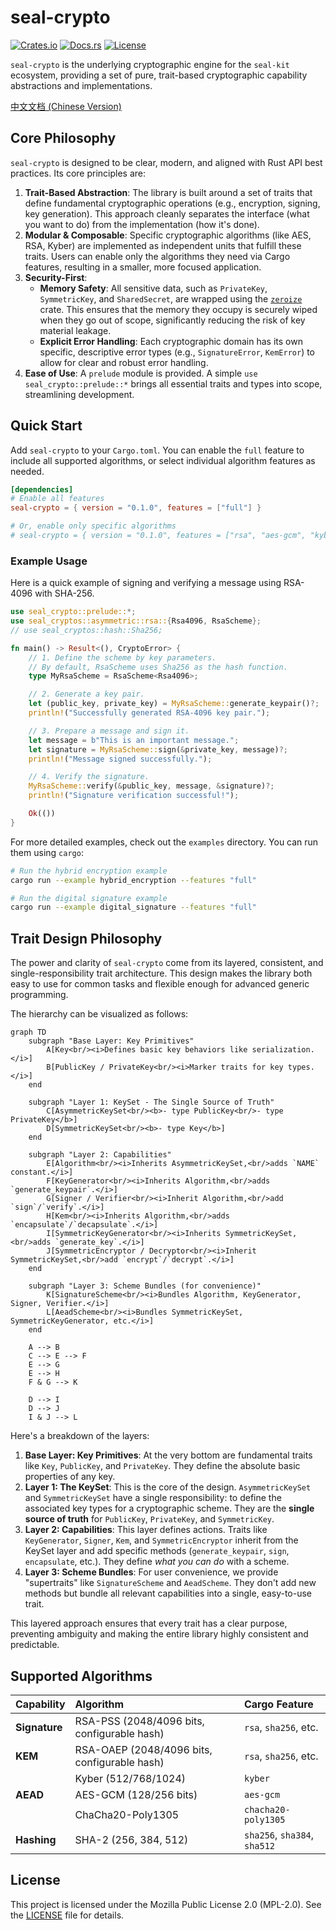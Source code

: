 # seal-crypto

[![Crates.io](https://img.shields.io/crates/v/seal-crypto.svg)](https://crates.io/crates/seal-crypto)
[![Docs.rs](https://docs.rs/seal-crypto/badge.svg)](https://docs.rs/seal-crypto)
[![License](https://img.shields.io/badge/license-MPL--2.0-blue.svg)](./LICENSE)

`seal-crypto` is the underlying cryptographic engine for the `seal-kit` ecosystem, providing a set of pure, trait-based cryptographic capability abstractions and implementations.

[中文文档 (Chinese Version)](README_CN.md)

## Core Philosophy

`seal-crypto` is designed to be clear, modern, and aligned with Rust API best practices. Its core principles are:

1.  **Trait-Based Abstraction**: The library is built around a set of traits that define fundamental cryptographic operations (e.g., encryption, signing, key generation). This approach cleanly separates the interface (what you want to do) from the implementation (how it's done).
2.  **Modular & Composable**: Specific cryptographic algorithms (like AES, RSA, Kyber) are implemented as independent units that fulfill these traits. Users can enable only the algorithms they need via Cargo features, resulting in a smaller, more focused application.
3.  **Security-First**:
    *   **Memory Safety**: All sensitive data, such as `PrivateKey`, `SymmetricKey`, and `SharedSecret`, are wrapped using the [`zeroize`](https://crates.io/crates/zeroize) crate. This ensures that the memory they occupy is securely wiped when they go out of scope, significantly reducing the risk of key material leakage.
    *   **Explicit Error Handling**: Each cryptographic domain has its own specific, descriptive error types (e.g., `SignatureError`, `KemError`) to allow for clear and robust error handling.
4.  **Ease of Use**: A `prelude` module is provided. A simple `use seal_crypto::prelude::*` brings all essential traits and types into scope, streamlining development.

## Quick Start

Add `seal-crypto` to your `Cargo.toml`. You can enable the `full` feature to include all supported algorithms, or select individual algorithm features as needed.

```toml
[dependencies]
# Enable all features
seal-crypto = { version = "0.1.0", features = ["full"] }

# Or, enable only specific algorithms
# seal-crypto = { version = "0.1.0", features = ["rsa", "aes-gcm", "kyber"] }
```

### Example Usage

Here is a quick example of signing and verifying a message using RSA-4096 with SHA-256.

```rust
use seal_crypto::prelude::*;
use seal_cryptos::asymmetric::rsa::{Rsa4096, RsaScheme};
// use seal_cryptos::hash::Sha256;

fn main() -> Result<(), CryptoError> {
    // 1. Define the scheme by key parameters.
    // By default, RsaScheme uses Sha256 as the hash function.
    type MyRsaScheme = RsaScheme<Rsa4096>;

    // 2. Generate a key pair.
    let (public_key, private_key) = MyRsaScheme::generate_keypair()?;
    println!("Successfully generated RSA-4096 key pair.");

    // 3. Prepare a message and sign it.
    let message = b"This is an important message.";
    let signature = MyRsaScheme::sign(&private_key, message)?;
    println!("Message signed successfully.");

    // 4. Verify the signature.
    MyRsaScheme::verify(&public_key, message, &signature)?;
    println!("Signature verification successful!");

    Ok(())
}
```

For more detailed examples, check out the `examples` directory. You can run them using `cargo`:

```sh
# Run the hybrid encryption example
cargo run --example hybrid_encryption --features "full"

# Run the digital signature example
cargo run --example digital_signature --features "full"
```

## Trait Design Philosophy

The power and clarity of `seal-crypto` come from its layered, consistent, and single-responsibility trait architecture. This design makes the library both easy to use for common tasks and flexible enough for advanced generic programming.

The hierarchy can be visualized as follows:

```mermaid
graph TD
    subgraph "Base Layer: Key Primitives"
        A[Key<br/><i>Defines basic key behaviors like serialization.</i>]
        B[PublicKey / PrivateKey<br/><i>Marker traits for key types.</i>]
    end

    subgraph "Layer 1: KeySet - The Single Source of Truth"
        C[AsymmetricKeySet<br/><b>- type PublicKey<br/>- type PrivateKey</b>]
        D[SymmetricKeySet<br/><b>- type Key</b>]
    end

    subgraph "Layer 2: Capabilities"
        E[Algorithm<br/><i>Inherits AsymmetricKeySet,<br/>adds `NAME` constant.</i>]
        F[KeyGenerator<br/><i>Inherits Algorithm,<br/>adds `generate_keypair`.</i>]
        G[Signer / Verifier<br/><i>Inherit Algorithm,<br/>add `sign`/`verify`.</i>]
        H[Kem<br/><i>Inherits Algorithm,<br/>adds `encapsulate`/`decapsulate`.</i>]
        I[SymmetricKeyGenerator<br/><i>Inherits SymmetricKeySet,<br/>adds `generate_key`.</i>]
        J[SymmetricEncryptor / Decryptor<br/><i>Inherit SymmetricKeySet,<br/>add `encrypt`/`decrypt`.</i>]
    end
    
    subgraph "Layer 3: Scheme Bundles (for convenience)"
        K[SignatureScheme<br/><i>Bundles Algorithm, KeyGenerator, Signer, Verifier.</i>]
        L[AeadScheme<br/><i>Bundles SymmetricKeySet, SymmetricKeyGenerator, etc.</i>]
    end

    A --> B
    C --> E --> F
    E --> G
    E --> H
    F & G --> K

    D --> I
    D --> J
    I & J --> L
```

Here's a breakdown of the layers:

1.  **Base Layer: Key Primitives**: At the very bottom are fundamental traits like `Key`, `PublicKey`, and `PrivateKey`. They define the absolute basic properties of any key.
2.  **Layer 1: The KeySet**: This is the core of the design. `AsymmetricKeySet` and `SymmetricKeySet` have a single responsibility: to define the associated key types for a cryptographic scheme. They are the **single source of truth** for `PublicKey`, `PrivateKey`, and `SymmetricKey`.
3.  **Layer 2: Capabilities**: This layer defines actions. Traits like `KeyGenerator`, `Signer`, `Kem`, and `SymmetricEncryptor` inherit from the KeySet layer and add specific methods (`generate_keypair`, `sign`, `encapsulate`, etc.). They define *what you can do* with a scheme.
4.  **Layer 3: Scheme Bundles**: For user convenience, we provide "supertraits" like `SignatureScheme` and `AeadScheme`. They don't add new methods but bundle all relevant capabilities into a single, easy-to-use trait.

This layered approach ensures that every trait has a clear purpose, preventing ambiguity and making the entire library highly consistent and predictable.

## Supported Algorithms

| Capability | Algorithm | Cargo Feature |
| :--- | :--- | :--- |
| **Signature** | RSA-PSS (2048/4096 bits, configurable hash) | `rsa`, `sha256`, etc. |
| **KEM** | RSA-OAEP (2048/4096 bits, configurable hash) | `rsa`, `sha256`, etc. |
| | Kyber (512/768/1024) | `kyber` |
| **AEAD** | AES-GCM (128/256 bits) | `aes-gcm` |
| | ChaCha20-Poly1305 | `chacha20-poly1305` |
| **Hashing** | SHA-2 (256, 384, 512) | `sha256`, `sha384`, `sha512` |

## License

This project is licensed under the Mozilla Public License 2.0 (MPL-2.0).
See the [LICENSE](./LICENSE) file for details. 